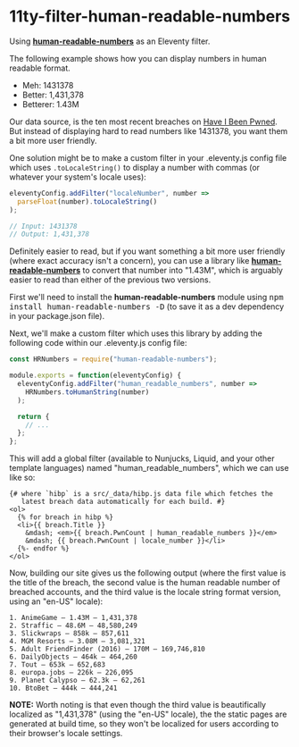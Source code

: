 # 11ty-filter-human-readable-numbers

Using [**human-readable-numbers**](http://npm.im/human-readable-numbers) as an Eleventy filter.

The following example shows how you can display numbers in human readable format.

- Meh: 1431378
- Better: 1,431,378
- Betterer: 1.43M

Our data source, is the ten most recent breaches on [Have I Been Pwned](https://haveibeenpwned.com/api/v3/breaches). But instead of displaying hard to read numbers like 1431378, you want them a bit more user friendly.

One solution might be to make a custom filter in your .eleventy.js config file which uses `.toLocaleString()` to display a number with commas (or whatever your system's locale uses):

```js
eleventyConfig.addFilter("localeNumber", number => 
  parseFloat(number).toLocaleString()
);

// Input: 1431378
// Output: 1,431,378
```

Definitely easier to read, but if you want something a bit more user friendly (where exact accuracy isn't a concern), you can use a library like [**human-readable-numbers**](http://npm.im/human-readable-numbers) to convert that number into "1.43M", which is arguably easier to read than either of the previous two versions.

First we'll need to install the **human-readable-numbers** module using <kbd>npm install human-readable-numbers -D</kbd> (to save it as a dev dependency in your package.json file).

Next, we'll make a custom filter which uses this library by adding the following code within our .eleventy.js config file:

```js
const HRNumbers = require("human-readable-numbers");

module.exports = function(eleventyConfig) {
  eleventyConfig.addFilter("human_readable_numbers", number =>
    HRNumbers.toHumanString(number)
  );

  return {
    // ...
  };
};
```

This will add a global filter (available to Nunjucks, Liquid, and your other template languages) named "human_readable_numbers", which we can use like so:

```njk
{# where `hibp` is a src/_data/hibp.js data file which fetches the
   latest breach data automatically for each build. #}
<ol>
  {% for breach in hibp %}
  <li>{{ breach.Title }}
    &mdash; <em>{{ breach.PwnCount | human_readable_numbers }}</em>
    &mdash; {{ breach.PwnCount | locale_number }}</li>
  {%- endfor %}
</ol>
```

Now, building our site gives us the following output (where the first value is the title of the breach, the second value is the human readable number of breached accounts, and the third value is the locale string format version, using an "en-US" locale):

```
1. AnimeGame — 1.43M — 1,431,378
2. Straffic — 48.6M — 48,580,249
3. Slickwraps — 858k — 857,611
4. MGM Resorts — 3.08M — 3,081,321
5. Adult FriendFinder (2016) — 170M — 169,746,810
6. DailyObjects — 464k — 464,260
7. Tout — 653k — 652,683
8. europa.jobs — 226k — 226,095
9. Planet Calypso — 62.3k — 62,261
10. BtoBet — 444k — 444,241
```

**NOTE:** Worth noting is that even though the third value is beautifically localized as "1,431,378" (using the "en-US" locale), the the static pages are generated at build time, so they won't be localized for users according to their browser's locale settings.
